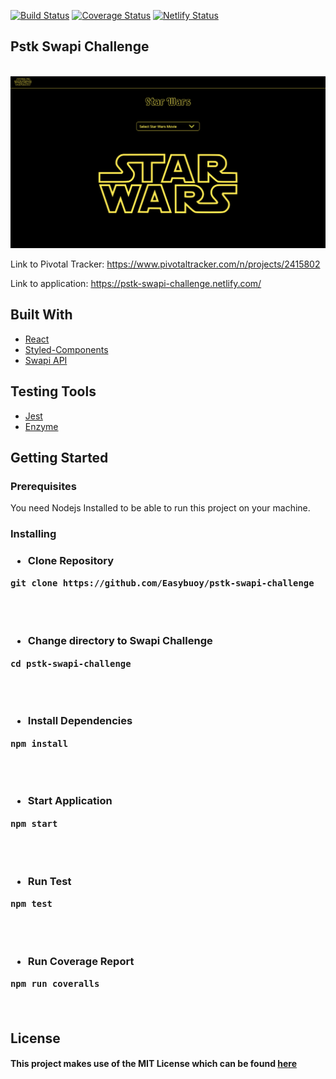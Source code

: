 [![Build Status](https://travis-ci.org/Easybuoy/pstk-swapi-challenge.svg?branch=master)](https://travis-ci.org/Easybuoy/pstk-swapi-challenge)
[![Coverage Status](https://coveralls.io/repos/github/Easybuoy/pstk-swapi-challenge/badge.svg?branch=develop)](https://coveralls.io/github/Easybuoy/pstk-swapi-challenge?branch=master)
[![Netlify Status](https://api.netlify.com/api/v1/badges/0e604b3a-dbf6-4c09-a802-0c0c401b1ed6/deploy-status)](https://app.netlify.com/sites/pstk-swapi-challenge/deploys)

## Pstk Swapi Challenge

<br>
<img src="src/assets/images/landing.png" />

Link to Pivotal Tracker: https://www.pivotaltracker.com/n/projects/2415802

Link to application: https://pstk-swapi-challenge.netlify.com/

## Built With

<ul>
<li><a href="https://reactjs.org">React</a></li>
<li><a href="https://www.styled-components.com/">Styled-Components</a></li>
<li><a href="https://swapi.co/api/">Swapi API</a></li>
</ul>

## Testing Tools

<ul>
<li><a href="https://jestjs.io/">Jest</a></li>
<li><a href="https://airbnb.io/enzyme/">Enzyme</a></li>
</ul>

## Getting Started

<h3>Prerequisites</h3>
You need Nodejs Installed to be able to run this project on your machine.

<h3>Installing<h3>
<ul><li>Clone Repository</li></ul>
<pre><code>git clone https://github.com/Easybuoy/pstk-swapi-challenge</code> </pre>
<br>
<br>

<ul><li>Change directory to Swapi Challenge</li></ul>
<pre><code>cd pstk-swapi-challenge</code></pre>
<br>
<br>

<ul><li>Install Dependencies</li></ul>
<pre><code>npm install</code></pre>
<br>
<br>

<ul><li>Start Application</li></ul>
<pre><code>npm start</code></pre>
<br>
<br>

<ul><li>Run Test</li></ul>
<pre><code>npm test</code></pre>
<br>
<br>

<ul><li>Run Coverage Report</li></ul>
<pre><code>npm run coveralls</code></pre>
<br>

## License

<h4>This project makes use of the MIT License which can be found <a href="https://github.com/Easybuoy/pstk-swapi-challenge/master/LICENSE">here</a></h4>
